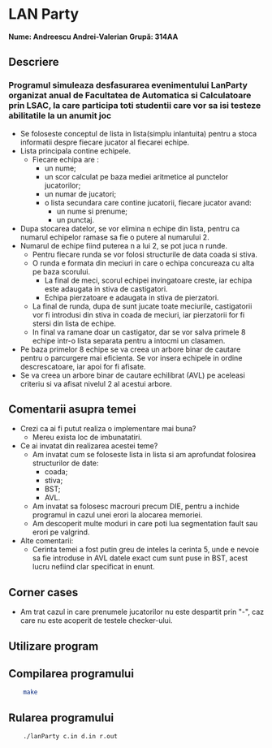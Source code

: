 # LAN Party

**Nume: Andreescu Andrei-Valerian**
**Grupă: 314AA**

## Descriere

### Programul simuleaza desfasurarea evenimentului LanParty organizat anual de Facultatea de Automatica si Calculatoare prin LSAC, la care participa toti studentii care vor sa isi testeze abilitatile la un anumit joc

- Se foloseste conceptul de lista in lista(simplu inlantuita) pentru a stoca informatii despre fiecare jucator al fiecarei echipe.
- Lista principala contine echipele.
  - Fiecare echipa are :
    - un nume;
    - un scor calculat pe baza mediei aritmetice al punctelor jucatorilor;
    - un numar de jucatori;
    - o lista secundara care contine jucatorii, fiecare jucator avand:
      - un nume si prenume;
      - un punctaj.
- Dupa stocarea datelor, se vor elimina n echipe din lista, pentru ca numarul echipelor ramase sa fie o putere al numarului 2.
- Numarul de echipe fiind puterea n a lui 2, se pot juca n runde.
  - Pentru fiecare runda se vor folosi structurile de data coada si stiva.
  - O runda e formata din meciuri in care o echipa concureaza cu alta pe baza scorului.
    - La final de meci, scorul echipei invingatoare creste, iar echipa este adaugata in stiva de castigatori.
    - Echipa pierzatoare e adaugata in stiva de pierzatori.
  - La final de runda, dupa de sunt jucate toate meciurile, castigatorii vor fi introdusi din stiva in coada de meciuri, iar pierzatorii for fi stersi din lista de echipe.
  - In final va ramane doar un castigator, dar se vor salva primele 8 echipe intr-o lista separata pentru a intocmi un clasamen.
- Pe baza primelor 8 echipe se va creea un arbore binar de cautare pentru o parcurgere mai eficienta. Se vor insera echipele in ordine descrescatoare, iar apoi for fi afisate.
- Se va creea un arbore binar de cautare echilibrat (AVL) pe aceleasi criteriu si va afisat nivelul 2 al acestui arbore.

## Comentarii asupra temei

- Crezi ca ai fi putut realiza o implementare mai buna?
  - Mereu exista loc de imbunatatiri.
- Ce ai invatat din realizarea acestei teme?
  - Am invatat cum se foloseste lista in lista si am aprofundat folosirea structurilor de date:
    - coada;
    - stiva;
    - BST;
    - AVL.
  - Am invatat sa folosesc macrouri precum DIE, pentru a inchide programul in cazul unei erori la alocarea memoriei.
  - Am descoperit multe moduri in care poti lua segmentation fault sau erori pe valgrind.
- Alte comentarii:
  - Cerinta temei a fost putin greu de inteles la cerinta 5, unde e nevoie sa fie introduse in AVL datele exact cum sunt puse in BST, acest lucru nefiind clar specificat in enunt.

## Corner cases

- Am trat cazul in care prenumele jucatorilor nu este despartit prin "-", caz care nu este acoperit de testele checker-ului.

## Utilizare program

## Compilarea programului

```bash
    make
```

## Rularea programului

```bash
    ./lanParty c.in d.in r.out
```
